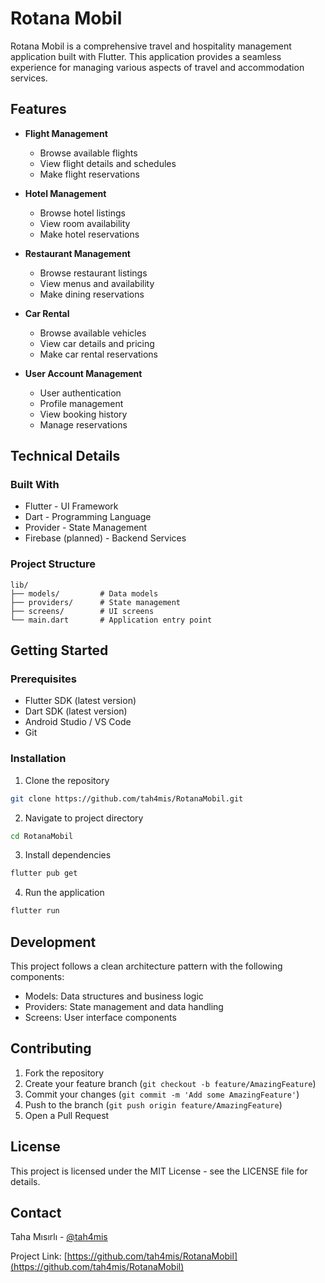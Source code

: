 # Rotana Mobil

Rotana Mobil is a comprehensive travel and hospitality management application built with Flutter. This application provides a seamless experience for managing various aspects of travel and accommodation services.

## Features

- **Flight Management**
  - Browse available flights
  - View flight details and schedules
  - Make flight reservations

- **Hotel Management**
  - Browse hotel listings
  - View room availability
  - Make hotel reservations

- **Restaurant Management**
  - Browse restaurant listings
  - View menus and availability
  - Make dining reservations

- **Car Rental**
  - Browse available vehicles
  - View car details and pricing
  - Make car rental reservations

- **User Account Management**
  - User authentication
  - Profile management
  - View booking history
  - Manage reservations

## Technical Details

### Built With
- Flutter - UI Framework
- Dart - Programming Language
- Provider - State Management
- Firebase (planned) - Backend Services

### Project Structure
```
lib/
├── models/         # Data models
├── providers/      # State management
├── screens/        # UI screens
└── main.dart       # Application entry point
```

## Getting Started

### Prerequisites
- Flutter SDK (latest version)
- Dart SDK (latest version)
- Android Studio / VS Code
- Git

### Installation

1. Clone the repository
```bash
git clone https://github.com/tah4mis/RotanaMobil.git
```

2. Navigate to project directory
```bash
cd RotanaMobil
```

3. Install dependencies
```bash
flutter pub get
```

4. Run the application
```bash
flutter run
```

## Development

This project follows a clean architecture pattern with the following components:
- Models: Data structures and business logic
- Providers: State management and data handling
- Screens: User interface components

## Contributing

1. Fork the repository
2. Create your feature branch (`git checkout -b feature/AmazingFeature`)
3. Commit your changes (`git commit -m 'Add some AmazingFeature'`)
4. Push to the branch (`git push origin feature/AmazingFeature`)
5. Open a Pull Request

## License

This project is licensed under the MIT License - see the LICENSE file for details.

## Contact

Taha Mısırlı - [@tah4mis](https://github.com/tah4mis)

Project Link: [https://github.com/tah4mis/RotanaMobil](https://github.com/tah4mis/RotanaMobil)
